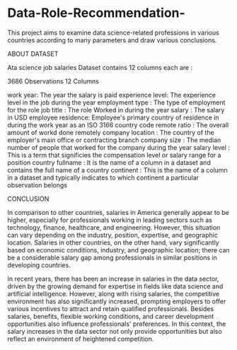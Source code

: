 # Data-Role-Recommendation-

This project aims to examine data science-related professions in various countries according to many parameters and draw various conclusions. 

ABOUT DATASET 

Ata science job salaries Dataset contains 12 columns each are : 

3686 Observations 12 Columns 

work year:          The year the salary is paid
experience level:   The experience level in the job during the year 
employment type :   The type of employment for the role 
job title :         The role Worked in during the year 
salary :            The salary in USD 
employee residence: Employee's primary country of residence in during the work year as an ISO 3166 country code
remote ratio :      The overall amount of workd done remotely
company location :  The country of the employer's main office or contracting branch 
company size :      The median number of people that worked for the company during the year
salary level :      This is a term that significies the compensation level or salary range for a position 
country fullname :  It is the name of a column in a dataset and contains the full name of a country 
continent :         This is the name of a column in a dataset and typically indicates to which continent a particular observation belongs 

 CONCLUSION 

In comparison to other countries, salaries in America generally appear to be higher, especially for professionals working in leading sectors such as technology, finance, healthcare, and engineering. However, this situation can vary depending on the industry, position, expertise, and geographic location. Salaries in other countries, on the other hand, vary significantly based on economic conditions, industry, and geographic location; there can be a considerable salary gap among professionals in similar positions in developing countries.

In recent years, there has been an increase in salaries in the data sector, driven by the growing demand for expertise in fields like data science and artificial intelligence. However, along with rising salaries, the competitive environment has also significantly increased, prompting employers to offer various incentives to attract and retain qualified professionals. Besides salaries, benefits, flexible working conditions, and career development opportunities also influence professionals' preferences. In this context, the salary increases in the data sector not only provide opportunities but also reflect an environment of heightened competition.
